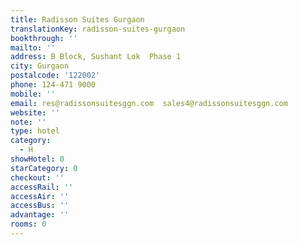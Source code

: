 ```yaml
---
title: Radisson Suites Gurgaon
translationKey: radisson-suites-gurgaon
bookthrough: ''
mailto: ''
address: B Block, Sushant Lok  Phase 1
city: Gurgaon
postalcode: '122002'
phone: 124-471 9000
mobile: ''
email: res@radissonsuitesggn.com  sales4@radissonsuitesggn.com
website: ''
note: ''
type: hotel
category:
  - H
showHotel: 0
starCategory: 0
checkout: ''
accessRail: ''
accessAir: ''
accessBus: ''
advantage: ''
rooms: 0
---
```

